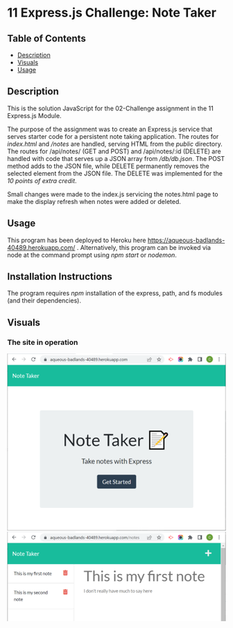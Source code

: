 # 11 Express.js Challenge: Note Taker


## Table of Contents
- [Description](#description)
- [Visuals](#visuals)
- [Usage](#usage)

## Description
This is the solution JavaScript for the 02-Challenge assignment in the 11 Express.js Module.

The purpose of the assignment was to create an Express.js service that serves starter code for a persistent note taking application.  The routes for *index.html* and */notes* are handled, serving HTML from the *public* directory.  The routes for /api/notes/ (GET and POST) and /api/notes/:id (DELETE) are handled with code that serves up a JSON array from */db/db.json*.  The POST method adds to the JSON file, while DELETE permanently removes the selected element from the JSON file.  The DELETE was implemented for the *10 points of extra credit*.

Small changes were made to the index.js servicing the notes.html page to make the display refresh when notes were added or deleted.

## Usage 
This program has been deployed to Heroku here https://aqueous-badlands-40489.herokuapp.com/ .  Alternatively, this program can be invoked via node at the command prompt using *npm start* or *nodemon*.

## Installation Instructions
The program requires *npm* installation of the express, path, and fs modules (and their dependencies).  

## Visuals
### The site in operation
![Image of the landing screen](landing-page.png)
![Image of the notes page](note-page.png)